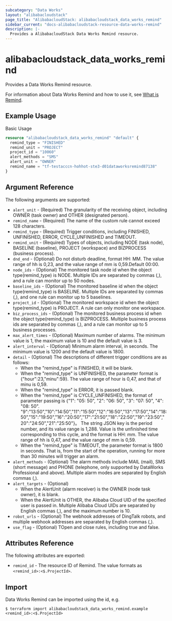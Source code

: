 ```yaml
---
subcategory: "Data Works"
layout: "alibabacloudstack"
page_title: "AlibabacloudStack: alibabacloudstack_data_works_remind"
sidebar_current: "docs-alibabacloudstack-resource-data-works-remind"
description: |- 
  Provides a AlibabacloudStack Data Works Remind resource.
---
```


# alibabacloudstack\_data\_works\_remind

Provides a Data Works Remind resource.

For information about Data Works Remind and how to use it,
see [What is Remind](https://help.aliyun.com/apsara/enterprise/v_3_14_0_20210519/dide/enterprise-ascm-developer-guide/CreateRemind-1-2.html?spm=a2c4g.14484438.10001.638).

## Example Usage

Basic Usage

```terraform
resource "alibabacloudstack_data_works_remind" "default" {
  remind_type = "FINISHED"
  remind_unit = "PROJECT"
  project_id = "10060"
  alert_methods = "SMS"
  alert_unit = "OWNER"
  remind_name = "tf-testacccn-hohhot-ste3-d01dataworksremind87138"
}
```

## Argument Reference

The following arguments are supported:

* `alert_unit` - (Required) The granularity of the receiving object, including OWNER (task owner) and OTHER (designated person).
* `remind_name` - (Required) The name of the custom rule cannot exceed 128 characters.
* `remind_type` - (Required) Trigger conditions, including FINISHED, UNFINISHED, ERROR, CYCLE_UNFINISHED and TIMEOUT.
* `remind_unit` - (Required) Types of objects, including NODE (task node), BASELINE (baseline), PROJECT (workspace) and BIZPROCESS (business process).
* `dnd_end` - (Optional) Do not disturb deadline, format HH: MM. The value range of hh is 0,23, and the value range of mm is 0,59.Default 00:00.
* `node_ids` - (Optional) The monitored task node id when the object type(remind_type) is NODE. Multiple IDs are separated by commas (,), and a rule can monitor up to 50 nodes.
* `baseline_ids` - (Optional) The monitored baseline id when the object type(remind_type) is BASELINE. Multiple IDs are separated by commas (,), and one rule can monitor up to 5 baselines.
* `project_id` - (Optional) The monitored workspace id when the object type(remind_type) is PROJECT. A rule can only monitor one workspace.
* `biz_process_ids` - (Optional) The monitored business process id when the object type(remind_type) is BIZPROCESS. Multiple business process ids are separated by commas (,), and a rule can monitor up to 5 business processes.
* `max_alert_times` - (Optional) Maximum number of alarms. The minimum value is 1, the maximum value is 10 and the default value is 3.
* `alert_interval` - (Optional) Minimum alarm interval, in seconds. The minimum value is 1200 and the default value is 1800.
* `detail` - (Optional) The descriptions of different trigger conditions are as follows:
  * When the "remind_type" is FINISHED, it will be blank.
  * When the "remind_type" is UNFINISHED, the parameter format is {"hour":23,"minu":59}. The value range of hour is 0,47, and that of minu is 0,59.
  * When the "remind_type" is ERROR, it is passed blank.
  * When the "remind_type" is CYCLE_UNFINISHED, the format of parameter passing is {"1": "05: 50", "2": "06: 50", "3": "07: 50", "4": "08: 50". "9":"13:50","10":"14:50","11":"15:50","12":"16:50","13":"17:50","14":"18:50","15":"19:50","16":"20:50","17":"21:50","18":"22:50","19":"23:50","20":"24:50","21":"25:50"}。 The string JSON key is the period number, and its value range is 1,288. Value is the unfinished time corresponding to this cycle, and the format is HH: mm. The value range of hh is 0,47, and the value range of mm is 0,59.
  * When the "remind_type" is TIMEOUT, the parameter format is 1800 in seconds. That is, from the start of the operation, running for more than 30 minutes will trigger an alarm.
* `alert_methods` - (Optional) The alarm methods include MAIL (mail), SMS (short message) and PHONE (telephone, only supported by DataWorks Professional and above). Multiple alarm modes are separated by English commas (,).
* `alert_targets` - (Optional) 
  * When the AlertUnit (alarm receiver) is the OWNER (node task owner), it is blank. 
  * When the AlertUnit is OTHER, the Alibaba Cloud UID of the specified user is passed in. Multiple Alibaba Cloud UIDs are separated by English commas (,), and the maximum number is 10.
* `robot_urls` - (Optional) The webhook addresses of DingTalk robots, and multiple webhook addresses are separated by English commas (,).
* `use_flag` - (Optional) TOpen and close rules, including true and false.

## Attributes Reference

The following attributes are exported:

* `remind_id` - The resource ID of Remind. The value formats as `<remind_id>:<$.ProjectId>`.

## Import

Data Works Remind can be imported using the id, e.g.

```
$ terraform import alibabacloudstack_data_works_remind.example <remind_id>:<$.ProjectId>
```
